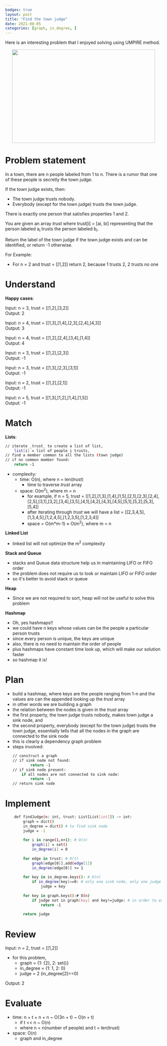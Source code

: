 ```yaml
---
badges: true
layout: post
title: "Find the town judge"
date: 2021-08-05
categories: [graph, in_degree, ]
---
```

Here is an interesting problem that I enjoyed solving using UMPIRE method.

<p align="center">
  <img width="460" height="300" src="/images/image_tj.jpg">
</p>


# Problem statement

In a town, there are _n_ people labeled from 1 to n. There is a rumor that one of these people is secretly the town judge.

If the town judge exists, then:

- The town judge trusts nobody.
- Everybody (except for the town judge) trusts the town judge.

There is exactly one person that satisfies properties 1 and 2.

You are given an array _trust_ where trust[i] = [ai, bi] representing that the person labeled a<sub>i</sub> trusts the person labeled b<sub>i</sub>. 

Return the label of the town judge if the town judge exists and can be identified, or return -1 otherwise.

For Example:
- For n = 2 and trust = [[1,2]] return 2, because 1 trusts 2, 2 trusts no one

# Understand 

**Happy cases**:

Input: n = 3, trust = [[1,2],[3,2]]\
Output: 2

Input: n = 4, trust = [[1,3],[1,4],[2,3],[2,4],[4,3]]\
Output: 3

Input: n = 4, trust = [[1,2],[2,4],[3,4],[1,4]]\
Output: 4

Input: n = 3, trust = [[1,2],[2,3]]\
Output: -1

Input: n = 3, trust = [[1,3],[2,3],[3,1]]\
Output: -1

Input: n = 2, trust = [[1,2],[2,1]]\
Output: -1

Input: n = 5, trust = [[1,3],[1,2],[1,4],[1,5]]\
Output: -1

# Match 

**Lists**:
```sh
// iterate _trust_ to create a list of list, 
    list[i] = list of people i trusts, 
// find a member common to all the lists (town judge)
// if no common member found: 
    return -1 
```
- complexity:
    - time: O(n), where n = len(_trust_)
        - time to traverse _trust_ array 
    - space: O(m<sup>2</sup>), where m = n
        - for example, if n = 5, trust = [[1,2],[1,3],[1,4],[1,5],[2,1],[2,3],[2,4],[2,5],[3,1],[3,2],[3,4],[3,5],[4,1],[4,2],[4,3],[4,5],[5,1],[5,2],[5,3],[5,4]]
        - after iterating through _trust_ we will have a list = [[2,3,4,5],[1,3,4,5],[1,2,4,5],[1,2,3,5],[1,2,3,4]]
        - space = O(m*m-1) ≈ O(m<sup>2</sup>), where m = n

**Linked List**
- linked list will not optimize the m<sup>2</sup> complexity 

**Stack and Queue**
- stacks and Queue data structure help us in maintaining LIFO or FIFO order
- the problem does not require us to look or maintain LIFO or FIFO order
- so it's better to avoid stack or queue 

**Heap**
- Since we are not required to sort, heap will not be useful to solve this problem 

**Hashmap**
- Oh, yes hashmaps!! 
- we could have n keys whose values can be the people a particular person trusts 
- since every person is unique, the keys are unique 
- also, there is no need to maintain the order of people 
- plus hashmaps have constant time look up, which will make our solution faster 
- so hashmap it is!

# Plan

- build a hashmap, where keys are the people ranging from 1-n and the values are can the appended looking up the _trust_ array
- in other words we are building a graph
- the relation between the nodes is given in the _trust_ array 
- the first property, the town judge trusts nobody, makes town judge a sink node, and
- the second property, everybody (except for the town judge) trusts the town judge, essentially tells that all the nodes in the graph are connected to the sink node
- this is clearly a dependency graph problem 
- steps involved:
    ```sh
    // construct a graph
    // if sink node not found: 
            return -1
    // if sink node present:
        if all nodes are not connected to sink node:
            return -1
    // return sink node
    ```
    
# Implement

```sh
    def findJudge(n: int, trust: List[List[int]]) -> int:
        graph = dict()
        in_degree = dict() # to find sink node
        judge = -1
        
        for i in range(1,n+1): # O(n) 
            graph[i] = set()
            in_degree[i] = 0
            
        for edge in trust: # O(t)
            graph[edge[0]].add(edge[1])
            in_degree[edge[0]] += 1
        
        for key in in_degree.keys(): # O(n)
            if in_degree[key]==0: # only one sink node, only one judge per town
                judge = key
   
        for key in graph.keys():# O(n)
            if judge not in graph[key] and key!=judge: # in order to exclude the judge himself
                return -1
            
        return judge
```

# Review 

Input: n = 2, trust = [[1,2]]
- for this problem, 
    - graph = {1: {2}, 2: set()}
    - in_degree = {1: 1, 2: 0} 
    - judge = 2 (in_degree[2]==0)

Output: 2

# Evaluate 

- time: n + t + n + n ~ O(3n + t) ~ O(n + t)
    - if t << n ~ O(n)
    - where n = n(number of people) and t = len(trust) 
- space: O(n) 
    - graph and in_degree
